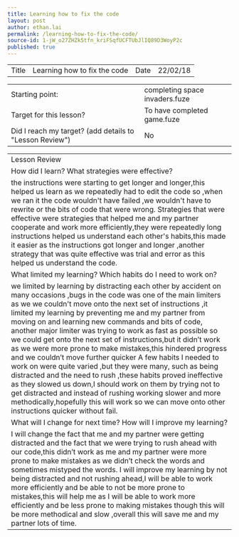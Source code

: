 ```yaml
---
title: Learning how to fix the code
layout: post
author: ethan.lai
permalink: /learning-how-to-fix-the-code/
source-id: 1-jW_o27ZHZk5tfn_kriFSqfUCFTUbJlIQ89D3WoyP2c
published: true
---
```

<table>
  <tr>
    <td>Title</td>
    <td>Learning how to fix the code</td>
    <td>Date</td>
    <td>22/02/18</td>
  </tr>
</table>


<table>
  <tr>
    <td>Starting point:</td>
    <td>completing space invaders.fuze</td>
  </tr>
  <tr>
    <td>Target for this lesson?</td>
    <td>To have completed game.fuze</td>
  </tr>
  <tr>
    <td>Did I reach my target? 
(add details to "Lesson Review")</td>
    <td> No</td>
  </tr>
</table>


<table>
  <tr>
    <td>Lesson Review</td>
  </tr>
  <tr>
    <td>How did I learn? What strategies were effective? </td>
  </tr>
  <tr>
    <td>the instructions were starting to get longer and longer,this helped us learn as we repeatedly had to edit the code so ,when we ran it the code wouldn't have failed ,we wouldn't have to rewrite or the bits of code that were wrong.
Strategies that were effective were strategies that helped me and my partner cooperate and work more efficiently,they were repeatedly long instructions helped us understand each other's habits,this made it easier as the instructions got longer and longer ,another strategy that was quite effective was trial and error as this helped us understand the code.
</td>
  </tr>
  <tr>
    <td>What limited my learning? Which habits do I need to work on? </td>
  </tr>
  <tr>
    <td>we limited by learning by distracting each other by accident on many occasions ,bugs in the code was one of the main limiters as we we couldn't move onto the next set of instructions ,it limited my learning by preventing me and my partner from moving on and learning new commands and bits of code, another major limiter was trying to work as fast as possible so we could get onto the next set of instructions,but it didn’t work as we were more prone to make mistakes,this hindered progress and we couldn’t move further quicker
A few habits I needed to work on were quite varied ,but they were many, such as being distracted and the need to rush ,these habits proved ineffective as they slowed us down,I should work on them by trying not to get distracted and instead of rushing working slower and more methodically,hopefully this will work so we can move onto other instructions quicker without fail.</td>
  </tr>
  <tr>
    <td>What will I change for next time? How will I improve my learning?</td>
  </tr>
  <tr>
    <td>I will change the fact that me and my partner were getting distracted and the fact that we were trying to rush ahead with our code,this didn’t work as me and my partner were more prone to make mistakes as we didn’t check the words and sometimes mistyped the words.
I will improve my learning by not being distracted and not rushing ahead,I will be able to work more efficiently and be able to not be more prone to mistakes,this will help me as I will be able to work more efficiently and be less prone to making mistakes though this will be more methodical and slow ,overall this will save me and my partner lots of time.</td>
  </tr>
</table>


